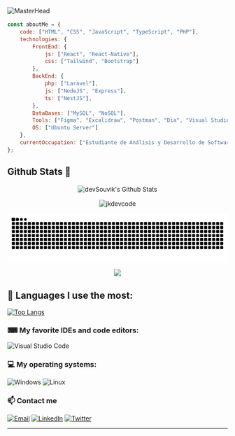 ![MasterHead](https://user-images.githubusercontent.com/86270481/214122618-1bf43327-cdef-456e-81fe-fc71a9070c07.gif)

```javascript
const aboutMe = {
    code: ["HTML", "CSS", "JavaScript", "TypeScript", "PHP"],
    technologies: {
        FrontEnd: {
            js: ["React", "React-Native"],
            css: ["Tailwind", "Bootstrap"]
        },
        BackEnd: {
            php: ["Laravel"],
            js: ["NodeJS", "Express"],
            ts: ["NestJS"],
        },
        DataBases: ["MySQL", "NoSQL"],
        Tools: ["Figma", "Excalidraw", "Postman", "Dia", "Visual Studio Code", "Android Studio"],
        OS: ["Ubuntu Server"]
    },
    currentOccupation: ["Estudiante de Análisis y Desarrollo de Software - Desarrollador Full-Stack"]
};
```

## Github Stats 🎯

<p align="center">
      <img align="center"src="https://github-readme-stats.vercel.app/api?username=jkdevcode&include_all_commits=true&count_private=true&show_icons=true&line_height=20&title_color=7A7ADB&icon_color=2234AE&text_color=D3D3D3&bg_color=0,000000,130F40" alt="devSouvik's Github Stats">
</p>
<p align="center">
  <img align="center" src="https://github-readme-streak-stats.herokuapp.com/?user=jkdevcode&theme=dark" alt="jkdevcode" />
</p>

![Snake Animation](https://github.com/jkdevcode/snake_animation/raw/output/snake.svg)

<div align="center">
  <img src="https://profile-counter.glitch.me/jkdevcode/count.svg?" />
</div>

## 🧠 Languages I use the most:

[![Top Langs](https://github-readme-stats.vercel.app/api/top-langs/?username=jkdevcode&layout=compact&text_color=daf7dc&bg_color=151515)](https://github.com/jkdevcode/github-readme-stats)

### ⌨ My favorite IDEs and code editors:
![Visual Studio Code](https://img.shields.io/badge/Visual%20Studio%20Code-0078d7.svg?style=for-the-badge&logo=visual-studio-code&logoColor=white)


### 💻 My operating systems:
![Windows](https://img.shields.io/badge/Windows-0078D6?style=for-the-badge&logo=windows&logoColor=white)
![Linux](https://img.shields.io/badge/Linux-black?style=for-the-badge&logo=linux&logoColor=white)

### 📫 Contact me
[![Email](https://img.shields.io/badge/Email-D14836?style=for-the-badge&logo=gmail&logoColor=white)](mailto:dajozavargas@gmail.com)
[![LinkedIn](https://img.shields.io/badge/LinkedIn-0077B5?style=for-the-badge&logo=linkedin&logoColor=white)](https://www.linkedin.com/in/dario-jose-zamora-vargas-32b9aa318/)
[![Twitter](https://img.shields.io/badge/twitter-1DA1F2.svg?style=for-the-badge&logo=twitter&logoColor=white)](https://twitter.com/jkdevcode/)


---
